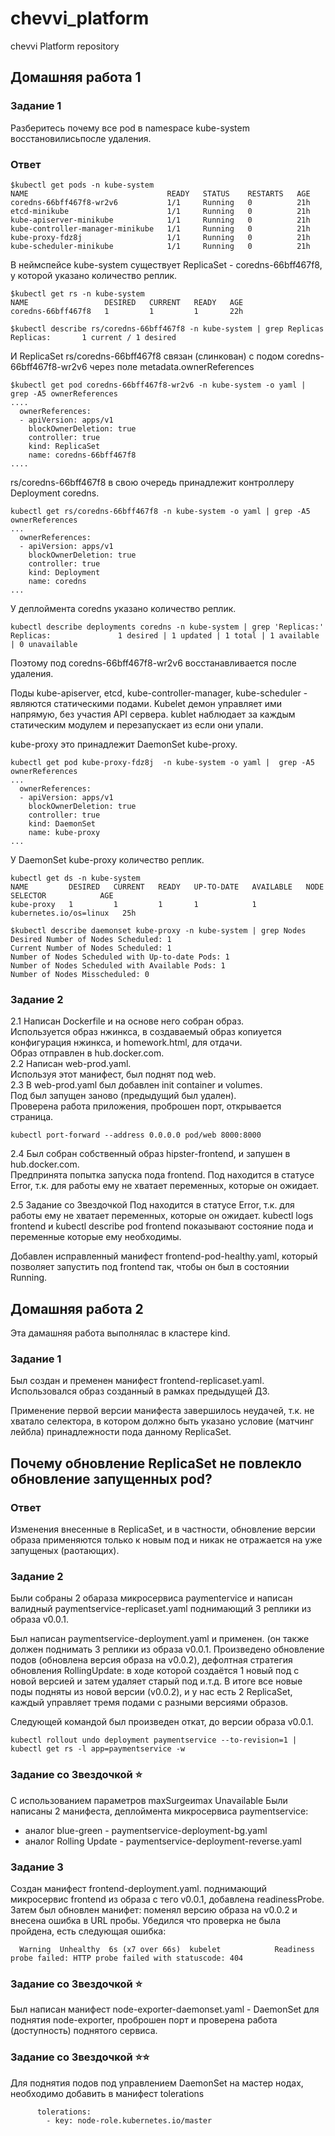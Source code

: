 # chevvi_platform  
chevvi Platform repository  

## Домашняя работа 1  


### Задание 1  
Разберитесь почему все pod в namespace kube-system восстановилисьпосле удаления.  

### Ответ  
~~~~  
$kubectl get pods -n kube-system  
NAME                               READY   STATUS    RESTARTS   AGE  
coredns-66bff467f8-wr2v6           1/1     Running   0          21h  
etcd-minikube                      1/1     Running   0          21h  
kube-apiserver-minikube            1/1     Running   0          21h  
kube-controller-manager-minikube   1/1     Running   0          21h  
kube-proxy-fdz8j                   1/1     Running   0          21h  
kube-scheduler-minikube            1/1     Running   0          21h  
~~~~

В неймспейсе kube-system существует ReplicaSet - coredns-66bff467f8, у которой указано количество реплик.    
~~~~
$kubectl get rs -n kube-system
NAME                 DESIRED   CURRENT   READY   AGE  
coredns-66bff467f8   1         1         1       22h  

$kubectl describe rs/coredns-66bff467f8 -n kube-system | grep Replicas  
Replicas:       1 current / 1 desired  
~~~~  

И ReplicaSet rs/coredns-66bff467f8 связан (слинкован) с подом coredns-66bff467f8-wr2v6 через поле metadata.ownerReferences  
~~~~  
$kubectl get pod coredns-66bff467f8-wr2v6 -n kube-system -o yaml | grep -A5 ownerReferences  
....
  ownerReferences:
  - apiVersion: apps/v1
    blockOwnerDeletion: true
    controller: true
    kind: ReplicaSet
    name: coredns-66bff467f8
....
~~~~

rs/coredns-66bff467f8 в свою очередь принадлежит контроллеру Deployment coredns.
~~~~
kubectl get rs/coredns-66bff467f8 -n kube-system -o yaml | grep -A5 ownerReferences
...
  ownerReferences:
  - apiVersion: apps/v1
    blockOwnerDeletion: true
    controller: true
    kind: Deployment
    name: coredns
...
~~~~

У деплоймента coredns указано количество реплик.
~~~~
kubectl describe deployments coredns -n kube-system | grep 'Replicas:'
Replicas:               1 desired | 1 updated | 1 total | 1 available | 0 unavailable
~~~~

Поэтому под coredns-66bff467f8-wr2v6 восстанавливается после удаления.

Поды kube-apiserver, etcd, kube-controller-manager, kube-scheduler - являются статическими подами.
Kubelet демон управляет ими напрямую, без участия API сервера.
kublet наблюдает за каждым статическим модулем и перезапускает из если они упали.

kube-proxy это принадлежит DaemonSet kube-proxy.
~~~~
kubectl get pod kube-proxy-fdz8j  -n kube-system -o yaml |  grep -A5 ownerReferences
...
  ownerReferences:
  - apiVersion: apps/v1
    blockOwnerDeletion: true
    controller: true
    kind: DaemonSet
    name: kube-proxy
...
~~~~
У DaemonSet kube-proxy количество реплик.
~~~~
kubectl get ds -n kube-system
NAME         DESIRED   CURRENT   READY   UP-TO-DATE   AVAILABLE   NODE SELECTOR            AGE
kube-proxy   1         1         1       1            1           kubernetes.io/os=linux   25h

$kubectl describe daemonset kube-proxy -n kube-system | grep Nodes
Desired Number of Nodes Scheduled: 1
Current Number of Nodes Scheduled: 1
Number of Nodes Scheduled with Up-to-date Pods: 1
Number of Nodes Scheduled with Available Pods: 1
Number of Nodes Misscheduled: 0
~~~~

### Задание 2
2.1 Написан Dockerfile и на основе него собран образ.  
Используется образ нжинкса, в создаваемый образ копиуется конфигурация нжинкса, и homework.html, для отдачи.  
Образ отправлен в hub.docker.com.  
2.2 Написан web-prod.yaml.  
Используя этот манифест, был поднят под web.  
2.3 В web-prod.yaml был добавлен init container и volumes.  
Под был запущен заново (предыдущий был удален).  
Проверена работа приложения, проброшен порт, открывается страница.
~~~~
kubectl port-forward --address 0.0.0.0 pod/web 8000:8000 
~~~~
2.4 Был собран собственный образ hipster-frontend, и запушен в hub.docker.com.  
Предпринята попытка запуска пода frontend.
Под находится в статусе Error, т.к. для работы ему не хватает переменных, которые он ожидает.

2.5 Задание со Звездочкой 
Под находится в статусе Error, т.к. для работы ему не хватает переменных, которые он ожидает.
kubectl logs frontend и kubectl describe pod frontend показывают состояние пода и переменные которые ему необходимы.

Добавлен исправленный манифест frontend-pod-healthy.yaml, который позволяет запустить под frontend так, чтобы он был в состоянии Running.  

## Домашняя работа 2  
Эта дамашняя работа выполнялас в кластере kind. 

### Задание 1  
Был создан и пременен манифест frontend-replicaset.yaml. Использовался образ созданный в рамках предыдущей ДЗ.

Применение первой версии манифеста завершилось неудачей, т.к. не хватало селектора, в котором должно быть указано условие (матчинг лейбла) принадлежности пода данному ReplicaSet.

## Почему обновление ReplicaSet не повлекло обновление запущенных pod?

### Ответ
Изменения внесенные в ReplicaSet, и в частности, обновление версии образа применяются только к новым под и никак не отражается на уже запущеных (раотающих).  


### Задание 2  
Были собраны 2 обараза микросервиса paymentervice и написан валидный paymentservice-replicaset.yaml поднимающий 3 реплики из образа v0.0.1.

Был написан paymentservice-deployment.yaml и применен. (он также должен поднимать 3 реплики из образа v0.0.1.
Произведено обновление подов (обновлена версия образа на v0.0.2), дефолтная стратегия обновления RollingUpdate:
в ходе которой создаётся 1 новый под с новой версией и затем удаляет старый под и.т.д.
В итоге все новые поды подняты из новой версии (v0.0.2), и у нас есть 2 ReplicaSet, каждый управляет тремя подами с разными версиями образов.

Следующей командой был произведен откат, до версии образа v0.0.1.
~~~~
kubectl rollout undo deployment paymentservice --to-revision=1 | kubectl get rs -l app=paymentservice -w
~~~~

### Задание со Звездочкой ⭐
C использованием параметров maxSurgeиmax Unavailable
Были написаны 2 манифеста, деплоймента микросервиса paymentservice:
- аналог blue-green - paymentservice-deployment-bg.yaml
- аналог Rolling Update - paymentservice-deployment-reverse.yaml


### Задание 3  
Создан манифест frontend-deployment.yaml. поднимающий микросервис frontend из образа с тего v0.0.1, добавлена readinessProbe.
Затем был обновлен манифет: поменял версию образа на v0.0.2 и внесена ошибка в URL пробы.
Убедился что проверка не была пройдена, есть следующая ошибка:
~~~~
  Warning  Unhealthy  6s (x7 over 66s)  kubelet            Readiness probe failed: HTTP probe failed with statuscode: 404
~~~~

### Задание со Звездочкой ⭐
Был написан манифест node-exporter-daemonset.yaml - DaemonSet для поднятия node-exporter, проброшен порт и проверена работа (доступность) поднятого сервиса.


### Задание со Звездочкой ⭐⭐
Для поднятия подов под управлением DaemonSet на мастер нодах, необходимо добавить в манифест tolerations
~~~~
      tolerations:
        - key: node-role.kubernetes.io/master
~~~~
